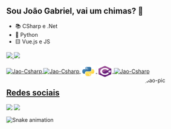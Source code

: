 ## Sou João Gabriel, vai um chimas? 🧉

 - 📚 CSharp e .Net
 - 🐍 Python
 - 🟨 Vue.js e JS

<div>
  <a href="https://github.com/Jaogmar">
  <img height="180em" src="https://github-readme-stats.vercel.app/api?username=Jaogmar&show_icons=true&theme=dracula&include_all_commits=true&count_private=true"/>
  <img height="180em" src="https://github-readme-stats.vercel.app/api/top-langs/?username=Jaogmar&layout=compact&count_private=true&langs_count=7&theme=dracula"/>
</div>
<div style="display: inline_block"><br>
  <img align="center" alt="Jao-Csharp" height="30" width="40" src="https://cdn.jsdelivr.net/gh/devicons/devicon/icons/aftereffects/aftereffects-original.svg">
  <img align="center" alt="Jao-Csharp" height="30" width="40" src="https://cdn.jsdelivr.net/gh/devicons/devicon/icons/premierepro/premierepro-original.svg">
  <img align="center" alt="Jao-Python" height="30" width="40" src="https://raw.githubusercontent.com/devicons/devicon/master/icons/python/python-original.svg">
  <img align="center" alt="Jao-Csharp" height="30" width="40" src="https://raw.githubusercontent.com/devicons/devicon/master/icons/csharp/csharp-original.svg">
  <img align="center" alt="Jao-Csharp" height="30" width="40" src="https://cdn.jsdelivr.net/gh/devicons/devicon/icons/dot-net/dot-net-plain-wordmark.svg">
  <img align="right" alt="Jao-pic" height="150" width="150" style="border-radius:50px;" 
src="https://cdn.discordapp.com/attachments/855920734643552277/892599431260688444/unknown.png" src="https://github.com/Jaogmar">
</div>
  
  ## Redes sociais
 <div> 
  <a href = "mailto:redesjoaogmartins11@gmail.com"><img src="https://img.shields.io/badge/-Gmail-%23333?style=for-the-badge&logo=gmail&logoColor=white" target="_blank"></a>
  <a href="" target="_blank"><img src="https://img.shields.io/badge/-LinkedIn-%230077B5?style=for-the-badge&logo=linkedin&logoColor=white" target="_blank"></a> 
 
![Snake animation](https://github.com/Jaogmar/Jaogmar/blob/output/github-contribution-grid-snake.svg)
